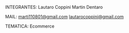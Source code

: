INTEGRANTES:
Lautaro Coppini
Martin Dentaro

MAIL:
marti110801@gmail.com
lautarocoppini@gmail.com

TEMATICA:
Ecommerce




